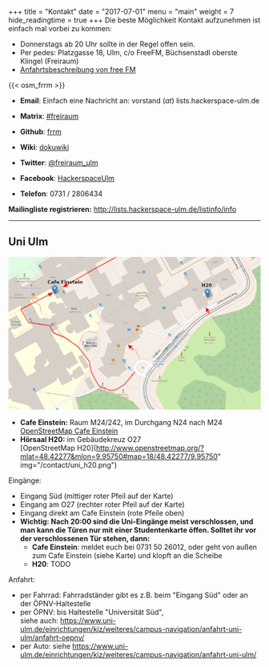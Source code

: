 +++
title = "Kontakt"
date = "2017-07-01"
menu = "main"
weight = 7
hide_readingtime = true
+++
Die beste Möglichkeit Kontakt aufzunehmen ist einfach mal vorbei zu kommen:

  * Donnerstags ab 20 Uhr sollte in der Regel offen sein.
  * Per pedes: Platzgasse 18, Ulm, c/o FreeFM, Büchsenstadl oberste Klingel (Freiraum)
  * [Anfahrtsbeschreibung von free FM](http://www.freefm.de/kontakt/anfahrt)

{{< osm_frrm >}}

  * **Email**: Einfach eine Nachricht an: vorstand (_at_) lists.hackerspace-ulm.de  

  * **Matrix**: [#freiraum](https://riot.matrix4ulm.de/#/room/#freiraum:server.matrix4ulm.de)
  * **Github**: [frrm](https://github.com/frrm)
  * **Wiki**: [dokuwiki](https://dokuwiki.ulm.ccc.de/)
  * **Twitter**: [@freiraum_ulm](https://twitter.com/freiraum_ulm)
  * **Facebook**: [HackerspaceUlm](https://www.facebook.com/HackerspaceUlm/)
  * **Telefon**: 0731 / 2806434

**Mailingliste registrieren:** <http://lists.hackerspace-ulm.de/listinfo/info>

-----

## Uni Ulm

![](uni-2.png)

- **Cafe Einstein:** Raum M24/242, im Durchgang N24 nach M24  
  [OpenStreetMap Cafe Einstein](http://www.openstreetmap.org/?mlat=48.42283&mlon=9.95392#map=18/48.42283/9.95392)
- **Hörsaal H20:** im Gebäudekreuz O27  
  [OpenStreetMap H20](http://www.openstreetmap.org/?mlat=48.42277&mlon=9.95750#map=18/48.42277/9.95750" img="/contact/uni_h20.png")

Eingänge:

- Eingang Süd (mittiger roter Pfeil auf der Karte)
- Eingang am O27 (rechter roter Pfeil auf der Karte)
- Eingang direkt am Cafe Einstein (rote Pfeile oben)
- **Wichtig: Nach 20:00 sind die Uni-Eingänge meist verschlossen, und man kann die Türen nur mit einer Studentenkarte öffen.
  Solltet ihr vor der verschlossenen Tür stehen, dann:**
  - **Cafe Einstein**: meldet euch bei 0731 50 26012, oder geht von außen zum Cafe Einstein (siehe Karte) und klopft an die Scheibe
  - **H20**: TODO

Anfahrt:

- per Fahrrad: Fahrradständer gibt es z.B. beim "Eingang Süd" oder an der ÖPNV-Haltestelle
- per ÖPNV: bis Haltestelle "Universität Süd",  
  siehe auch: https://www.uni-ulm.de/einrichtungen/kiz/weiteres/campus-navigation/anfahrt-uni-ulm/anfahrt-oepnv/
- per Auto: siehe https://www.uni-ulm.de/einrichtungen/kiz/weiteres/campus-navigation/anfahrt-uni-ulm/


